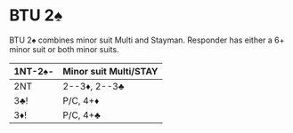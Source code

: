 # BTU 2♠

BTU 2♠ combines minor suit Multi and Stayman.  Responder has either a 6+ minor
suit or both minor suits.

| 1NT-2♠- | Minor suit Multi/STAY |
|---------|-----------------------|
| 2NT     | 2--3♦, 2--3♣          |
| 3♣!     | P/C, 4+♦              |
| 3♦!     | P/C, 4+♣              |
